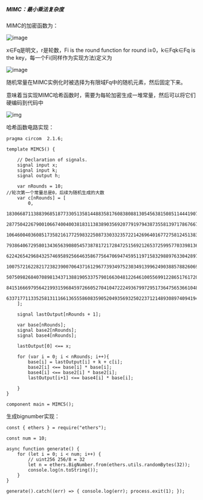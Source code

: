 ##### MIMC：最小乘法复杂度

MIMC的加密函数为：

![image](https://github.com/user-attachments/assets/c81abb2c-daca-4778-903f-958c702c1235)

x∈Fq是明文，r是轮数，Fi is the round function for round i≥0，k∈Fqk∈Fq is the key，每一个Fi(同样作为实现方法)定义为


![image](https://github.com/user-attachments/assets/daad9eff-c63a-4593-8ad4-167c8fb3b43b)


随机常量在MIMC实例化时被选择为有限域Fq中的随机元素，然后固定下来。

意味着当实现MIMC哈希函数时，需要为每轮加密生成一堆常量，然后可以将它们硬编码到代码中

![img](https://byt3bit.github.io/primesym/mimc/mimc.png)

哈希函数电路实现：

```
pragma circom  2.1.6;

template MIMC5() {

    // Declaration of signals.
    signal input x; 
    signal input k;
    signal output h;

    var nRounds = 10;
//轮次第一个常量总是0，后续为随机生成的大数
    var c[nRounds] = [
        0,
        18306687113883968518773305135814488358176083808813054563815085114441907421609,
        28775042267900106674004003818311383890356920779197943873558139717867667301403,
        10646004036085173582161772598322508733033235722142696401677275812451383218426,
        79386406729580134365639080545738781721728472515692126537259957703398136088192,
        62242654296843257469589256646358677564706947459511971583298897633042897307430,
        100757216228217238239007064371612967739349752303491399624903885788260695209128,
        507509826840708981343713881905337579016630481226461005569912286517617204348,
        84151666979564219931596845972660527041047222493679972951736475653661048649949,
        63371771133525813111661365558608359052049356932502237121489308974094194458244 
    ];

    signal lastOutput[nRounds + 1];

    var base[nRounds];
    signal base2[nRounds];
    signal base4[nRounds];

    lastOutput[0] <== x;

    for (var i = 0; i < nRounds; i++){
        base[i] = lastOutput[i] + k + c[i];
        base2[i] <== base[i] * base[i];
        base4[i] <== base2[i] * base2[i];
        lastOutput[i+1] <== base4[i] * base[i]; 
    
    }
}

component main = MIMC5();
```

生成bignumber实现：

```
const { ethers } = require("ethers");

const num = 10;

async function generate() {
    for (let i = 0; i < num; i++) {
        // uint256 256/8 = 32
        let n = ethers.BigNumber.from(ethers.utils.randomBytes(32));
        console.log(n.toString());
    }
}

generate().catch((err) => { console.log(err); process.exit(1); });
```

